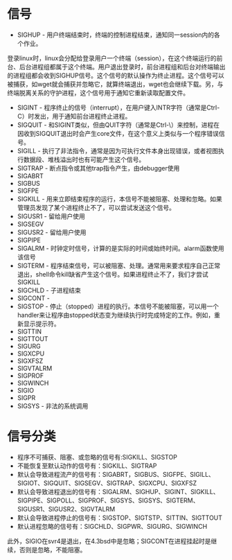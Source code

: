 # 信号
+ SIGHUP - 用户终端结束时，终端的控制进程结束，通知同一session内的各个作业。

登录linux时，linux会分配给登录用户一个终端（session），在这个终端运行的前台、后台进程组都属于这个终端。用户退出登录时，前台进程组和后台对终端输出的进程组都会收到SIGHUP信号。这个信号的默认操作为终止进程。这个信号可以被捕获，如wget就会捕获并忽略它，就算终端退出，wget也会继续下载。另，与终端脱离关系的守护进程，这个信号用于通知它重新读取配置文件。
+ SIGINT - 程序终止的信号（interrupt），在用户键入INTR字符（通常是Ctrl-C）时发出，用于通知前台进程终止进程。
+ SIGQUIT - 和SIGINT类似，但由QUIT字符（通常是Ctrl-\）来控制，进程在因收到SIGQUIT退出时会产生core文件，在这个意义上类似与一个程序错误信号。
+ SIGILL - 执行了非法指令，通常是因为可执行文件本身出现错误，或者视图执行数据段、堆栈溢出时也有可能产生这个信号。
+ SIGTRAP - 断点指令或其他trap指令产生，由debugger使用
+ SIGABRT
+ SIGBUS
+ SIGFPE
+ SIGKILL - 用来立即结束程序的运行，本信号不能被阻塞、处理和忽略。如果管理员发现了某个进程终止不了，可以尝试发送这个信号。
+ SIGUSR1 - 留给用户使用
+ SIGSEGV
+ SIGUSR2 - 留给用户使用
+ SIGPIPE
+ SIGALRM - 时钟定时信号，计算的是实际的时间或始终时间。alarm函数使用该信号
+ SIGTERM - 程序结束信号，可以被阻塞、处理。通常用来要求程序自己正常退出，shell命令kill缺省产生这个信号。如果进程终止不了，我们才尝试SIGKILL
+ SIGCHLD - 子进程结束
+ SIGCONT - 
+ SIGSTOP - 停止（stopped）进程的执行。本信号不能被阻塞，可以用一个handler来让程序由stopped状态变为继续执行时完成特定的工作。例如，重新显示提示符。
+ SIGTTIN
+ SIGTTOUT
+ SIGURG
+ SIGXCPU
+ SIGXFSZ
+ SIGVTALRM
+ SIGPROF
+ SIGWINCH
+ SIGIO
+ SIGPR
+ SIGSYS - 非法的系统调用

# 信号分类
+ 程序不可捕获、阻塞、或忽略的信号有:SIGKILL、SIGSTOP
+ 不能恢复至默认动作的信号有：SIGKILL、SIGTRAP
+ 默认会导致进程流产的信号有：SIGABRT，SIGBUS、SIGFPE、SIGILL、SIGIOT、SIGQUIT、SIGSEGV、SIGTRAP、SIGXCPU、SIGXFSZ
+ 默认会导致进程退出的信号有：SIGALRM、SIGHUP、SIGINT、SIGKILL、SIGPIPE、SIGPOLL、SIGPROF、SIGSYS、SIGSYS、SIGTERM、SIGUSR1、SIGUSR2、SIGVTALRM
+ 默认会导致进程停止的信号有：SIGSTOP、SIGTSTP、SITTIN、SIGTTOUT
+ 默认进程忽略的信号有：SIGCHLD、SIGPWR、SIGURG、SIGWINCH

此外，SIGIO在svr4是退出，在4.3bsd中是忽略；SIGCONT在进程挂起时是继续，否则是忽略，不能阻塞。
